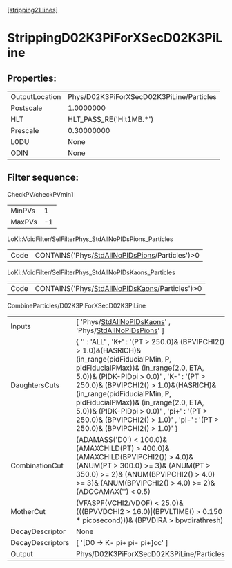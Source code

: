 [[stripping21 lines]](./stripping21-index)

# StrippingD02K3PiForXSecD02K3PiLine

## Properties:

|                |                                          |
|----------------|------------------------------------------|
| OutputLocation | Phys/D02K3PiForXSecD02K3PiLine/Particles |
| Postscale      | 1.0000000                                |
| HLT            | HLT_PASS_RE('Hlt1MB.\*')                 |
| Prescale       | 0.30000000                               |
| L0DU           | None                                     |
| ODIN           | None                                     |

## Filter sequence:

CheckPV/checkPVmin1

|        |     |
|--------|-----|
| MinPVs | 1   |
| MaxPVs | -1  |

LoKi::VoidFilter/SelFilterPhys_StdAllNoPIDsPions_Particles

|      |                                                                                                    |
|------|----------------------------------------------------------------------------------------------------|
| Code | CONTAINS('Phys/[StdAllNoPIDsPions](./stripping21-commonparticles-stdallnopidspions)/Particles')\>0 |

LoKi::VoidFilter/SelFilterPhys_StdAllNoPIDsKaons_Particles

|      |                                                                                                    |
|------|----------------------------------------------------------------------------------------------------|
| Code | CONTAINS('Phys/[StdAllNoPIDsKaons](./stripping21-commonparticles-stdallnopidskaons)/Particles')\>0 |

CombineParticles/D02K3PiForXSecD02K3PiLine

|                  |                                                                                                                                                                                                                                                                                                                                                                                                                                    |
|------------------|------------------------------------------------------------------------------------------------------------------------------------------------------------------------------------------------------------------------------------------------------------------------------------------------------------------------------------------------------------------------------------------------------------------------------------|
| Inputs           | [ 'Phys/[StdAllNoPIDsKaons](./stripping21-commonparticles-stdallnopidskaons)' , 'Phys/[StdAllNoPIDsPions](./stripping21-commonparticles-stdallnopidspions)' ]                                                                                                                                                                                                                                                                    |
| DaughtersCuts    | { '' : 'ALL' , 'K+' : '(PT \> 250.0)& (BPVIPCHI2() \> 1.0)&(HASRICH)& (in_range(pidFiducialPMin, P, pidFiducialPMax))& (in_range(2.0, ETA, 5.0))& (PIDK-PIDpi \> 0.0)' , 'K-' : '(PT \> 250.0)& (BPVIPCHI2() \> 1.0)&(HASRICH)& (in_range(pidFiducialPMin, P, pidFiducialPMax))& (in_range(2.0, ETA, 5.0))& (PIDK-PIDpi \> 0.0)' , 'pi+' : '(PT \> 250.0)& (BPVIPCHI2() \> 1.0)' , 'pi-' : '(PT \> 250.0)& (BPVIPCHI2() \> 1.0)' } |
| CombinationCut   | (ADAMASS('D0') \< 100.0)& (AMAXCHILD(PT) \> 400.0)& (AMAXCHILD(BPVIPCHI2()) \> 4.0)& (ANUM(PT \> 300.0) \>= 3)& (ANUM(PT \> 350.0) \>= 2)& (ANUM(BPVIPCHI2() \> 4.0) \>= 3)& (ANUM(BPVIPCHI2() \> 4.0) \>= 2)& (ADOCAMAX('') \< 0.5)                                                                                                                                                                                               |
| MotherCut        | (VFASPF(VCHI2/VDOF) \< 25.0)& (((BPVVDCHI2 \> 16.0)\|(BPVLTIME() \> 0.150 \* picosecond)))& (BPVDIRA \> bpvdirathresh)                                                                                                                                                                                                                                                                                                             |
| DecayDescriptor  | None                                                                                                                                                                                                                                                                                                                                                                                                                               |
| DecayDescriptors | [ '[D0 -\> K- pi+ pi- pi+]cc' ]                                                                                                                                                                                                                                                                                                                                                                                                |
| Output           | Phys/D02K3PiForXSecD02K3PiLine/Particles                                                                                                                                                                                                                                                                                                                                                                                           |
